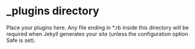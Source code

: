 _plugins directory
==============

Place your plugins here. Any file ending in *.rb inside this directory will be required when Jekyll generates your site (unless the configuration option Safe is set).